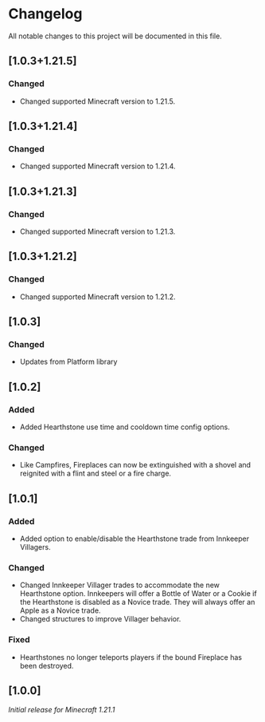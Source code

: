 # Changelog

All notable changes to this project will be documented in this file.

## [1.0.3+1.21.5]

### Changed

- Changed supported Minecraft version to 1.21.5.

## [1.0.3+1.21.4]

### Changed

- Changed supported Minecraft version to 1.21.4.

## [1.0.3+1.21.3]

### Changed

- Changed supported Minecraft version to 1.21.3.

## [1.0.3+1.21.2]

### Changed

- Changed supported Minecraft version to 1.21.2.

## [1.0.3]

### Changed

- Updates from Platform library

## [1.0.2]

### Added

- Added Hearthstone use time and cooldown time config options.

### Changed

- Like Campfires, Fireplaces can now be extinguished with a shovel and reignited with a flint and steel or a fire charge.

## [1.0.1]

### Added

- Added option to enable/disable the Hearthstone trade from Innkeeper Villagers.

### Changed

- Changed Innkeeper Villager trades to accommodate the new Hearthstone option. 
Innkeepers will offer a Bottle of Water or a Cookie if the Hearthstone is disabled as a Novice trade. 
They will always offer an Apple as a Novice trade.
- Changed structures to improve Villager behavior.

### Fixed

- Hearthstones no longer teleports players if the bound Fireplace has been destroyed.

## [1.0.0]

_Initial release for Minecraft 1.21.1_
